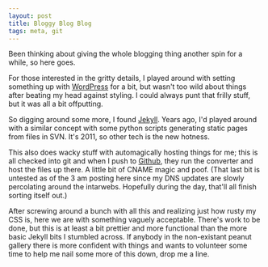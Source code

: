 ```yaml
---
layout: post
title: Bloggy Blog Blog
tags: meta, git
---
```


Been thinking about giving the whole blogging thing another spin for a while,
so here goes.

For those interested in the gritty details, I played around with setting 
something up with [WordPress](http://wordpress.org) for a bit, but wasn't
too wild about things after beating my head against styling. I could always
punt that frilly stuff, but it was all a bit offputting.

So digging around some more, I found 
[Jekyll](https://github.com/mojombo/jekyll). Years ago, I'd played around with
a similar concept with some python scripts generating static pages from files
in SVN. It's 2011, so other tech is the new hotness.

This also does wacky stuff with automagically hosting things for me; this is 
all checked into git and when I push to [Github](http://github.com), they run 
the converter and host the files up there. A little bit of CNAME magic and
poof. (That last bit is untested as of the 3 am posting here since my DNS
updates are slowly percolating around the intarwebs. Hopefully during the
day, that'll all finish sorting itself out.)

After screwing around a bunch with all this and realizing just how rusty my
CSS is, here we are with something vaguely acceptable. There's work to be done,
but this is at least a bit prettier and more functional than the more basic
Jekyll bits I stumbled across. If anybody in the non-existant peanut gallery
there is more confident with things and wants to volunteer some time to help
me nail some more of this down, drop me a line.
